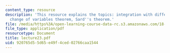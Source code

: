 ```yaml
---
content_type: resource
description: 'This resource explains the topics: integration with differential forms,
  change of variables theorem, Sard''s theorem.'
file: /media/https%3A/open-learning-course-data-rc.s3.amazonaws.com/18-101-analysis-ii-fall-2005/920765d55d65e49f4ced02766caa1544_lecture23.pdf
file_type: application/pdf
resourcetype: Document
title: lecture23.pdf
uid: 920765d5-5d65-e49f-4ced-02766caa1544
---
```

